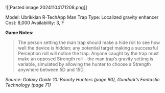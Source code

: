 ![[Pasted image 20241104171208.png]]

Model: Ubrikkian R-TechApp Man Trap
Type: Localized gravity enhancer
Cost: 8,000
Availability: 3, F

**Game Notes:** 
> The person setting the man trap should make a hide roll to see how well the device is hidden; any potential target making a successful Perception roll will notice the trap. Anyone caught by the trap must make an opposed Strength roll – the man trap’s gravity setting is variable, simulated by allowing the hunter to choose a Strength anywhere between 5D and 15D.

*Source: Galaxy Guide 10: Bounty Hunters (page 90), Gundark’s Fantastic Technology (page 71)*